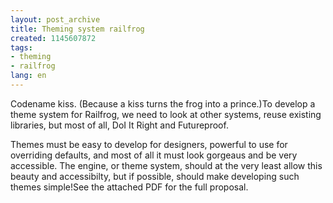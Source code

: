 ```yaml
---
layout: post_archive
title: Theming system railfrog
created: 1145607872
tags:
- theming
- railfrog
lang: en
---
```

Codename kiss. (Because a kiss turns the frog into a prince.)To develop a theme system for Railfrog, we need to look at other systems, reuse existing libraries, but most of all, DoI It Right and Futureproof.

Themes must be easy to develop for designers, powerful to use for overriding defaults, and most of all it must look gorgeaus and be very accessible. The engine, or theme system, should at the very least allow this beauty and accessibilty, but if possible, should make developing such themes simple!See the attached PDF for the full proposal.
